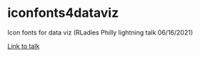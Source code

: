 # iconfonts4dataviz
Icon fonts for data viz (RLadies Philly lightning talk 06/16/2021)

[Link to talk](https://www.youtube.com/embed/guzjt7xh2Cw?start=3787)
